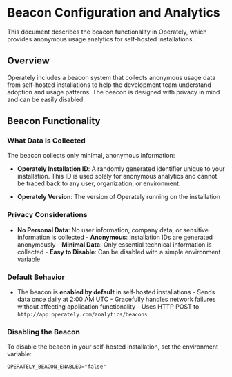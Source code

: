 # Beacon Configuration and Analytics

This document describes the beacon functionality in Operately, which provides
anonymous usage analytics for self-hosted installations.

## Overview

Operately includes a beacon system that collects anonymous usage data from
self-hosted installations to help the development team understand adoption and
usage patterns. The beacon is designed with privacy in mind and can be easily
disabled.

## Beacon Functionality

### What Data is Collected

The beacon collects only minimal, anonymous information:

- **Operately Installation ID**: A randomly generated identifier unique to your
  installation. This ID is used solely for anonymous analytics and cannot be
  traced back to any user, organization, or environment.

- **Operately Version**: The version of Operately running on the installation

### Privacy Considerations

- **No Personal Data**: No user information, company data, or sensitive
  information is collected - **Anonymous**: Installation IDs are generated
  anonymously - **Minimal Data**: Only essential technical information is
  collected - **Easy to Disable**: Can be disabled with a simple environment
  variable

### Default Behavior

- The beacon is **enabled by default** in self-hosted installations - Sends data
  once daily at 2:00 AM UTC - Gracefully handles network failures without
  affecting application functionality - Uses HTTP POST to `http://app.operately.com/analytics/beacons`

### Disabling the Beacon

To disable the beacon in your self-hosted installation, set the environment
variable:

```
OPERATELY_BEACON_ENABLED="false"
```
